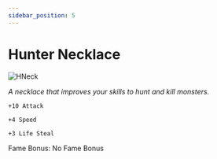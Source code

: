 ```yaml
---
sidebar_position: 5
---
```


# Hunter Necklace

![HNeck](https://vwiki.valorserver.com/api/item/picture/hunter%20necklace)

<i>A necklace that improves your skills to hunt and kill monsters.</i>

    +10 Attack
    
    +4 Speed
    
    +3 Life Steal
    
Fame Bonus: No Fame Bonus
